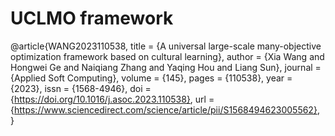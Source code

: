 # UCLMO framework


@article{WANG2023110538,
title = {A universal large-scale many-objective optimization framework based on cultural learning},
author = {Xia Wang and Hongwei Ge and Naiqiang Zhang and Yaqing Hou and Liang Sun},
journal = {Applied Soft Computing},
volume = {145},
pages = {110538},
year = {2023},
issn = {1568-4946},
doi = {https://doi.org/10.1016/j.asoc.2023.110538},
url = {https://www.sciencedirect.com/science/article/pii/S1568494623005562},
}

